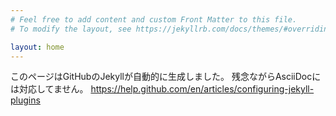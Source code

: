 ```yaml
---
# Feel free to add content and custom Front Matter to this file.
# To modify the layout, see https://jekyllrb.com/docs/themes/#overriding-theme-defaults

layout: home
---
```


このページはGitHubのJekyllが自動的に生成しました。
残念ながらAsciiDocには対応してません。
https://help.github.com/en/articles/configuring-jekyll-plugins